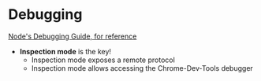 # Debugging

[Node's Debugging Guide, for reference](https://nodejs.org/en/docs/guides/debugging-getting-started/)

- **Inspection mode** is the key!
  - Inspection mode exposes a remote protocol
  - Inspection mode allows accessing the Chrome-Dev-Tools debugger
